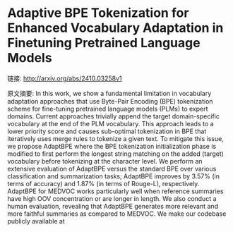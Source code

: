# Adaptive BPE Tokenization for Enhanced Vocabulary Adaptation in Finetuning Pretrained Language Models

链接: http://arxiv.org/abs/2410.03258v1

原文摘要:
In this work, we show a fundamental limitation in vocabulary adaptation
approaches that use Byte-Pair Encoding (BPE) tokenization scheme for
fine-tuning pretrained language models (PLMs) to expert domains. Current
approaches trivially append the target domain-specific vocabulary at the end of
the PLM vocabulary. This approach leads to a lower priority score and causes
sub-optimal tokenization in BPE that iteratively uses merge rules to tokenize a
given text. To mitigate this issue, we propose AdaptBPE where the BPE
tokenization initialization phase is modified to first perform the longest
string matching on the added (target) vocabulary before tokenizing at the
character level. We perform an extensive evaluation of AdaptBPE versus the
standard BPE over various classification and summarization tasks; AdaptBPE
improves by 3.57% (in terms of accuracy) and 1.87% (in terms of Rouge-L),
respectively. AdaptBPE for MEDVOC works particularly well when reference
summaries have high OOV concentration or are longer in length. We also conduct
a human evaluation, revealing that AdaptBPE generates more relevant and more
faithful summaries as compared to MEDVOC. We make our codebase publicly
available at 